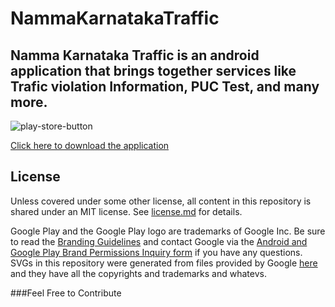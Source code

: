 # NammaKarnatakaTraffic

## Namma Karnataka Traffic is an android application that brings together services like Trafic violation Information, PUC Test, and many more.

![play-store-button](https://mlsvc01-prod.s3.amazonaws.com/7e69fcc9001/3769a535-7b20-4f0a-ba3d-471f24c61c9d.png)


[Click here to download the application](https://play.google.com/store/apps/details?id=com.yogeshojha.nammakarnatakatraffic&hl=en)


## License

Unless covered under some other license, all content in this repository is shared under an MIT license. See [license.md](./license.md) for details.

Google Play and the Google Play logo are trademarks of Google Inc. Be sure to read the [Branding Guidelines](https://developer.android.com/distribute/tools/promote/brand.html) and contact Google via the [Android and Google Play Brand Permissions Inquiry form](https://support.google.com/googleplay/contact/brand_developer) if you have any questions. SVGs in this repository were generated from files provided by Google [here](https://play.google.com/intl/en_us/badges/) and they have all the copyrights and trademarks and whatevs.

###Feel Free to Contribute
